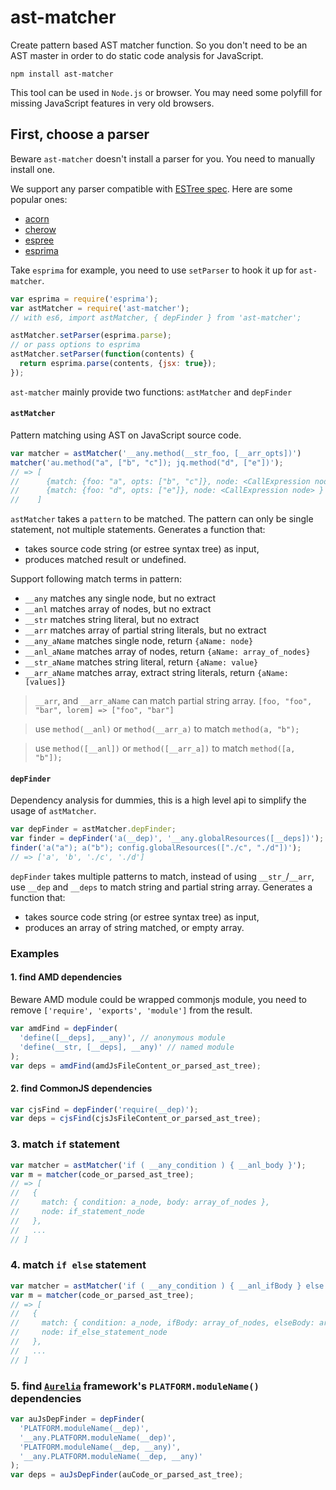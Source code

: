 # ast-matcher

Create pattern based AST matcher function. So you don't need to be an AST master in order to do static code analysis for JavaScript.


```
npm install ast-matcher
```

This tool can be used in `Node.js` or browser. You may need some polyfill for missing JavaScript features in very old browsers.

## First, choose a parser

Beware `ast-matcher` doesn't install a parser for you. You need to manually install one.

We support any parser compatible with [ESTree spec](https://github.com/estree/estree). Here are some popular ones:

- [acorn](https://github.com/acornjs/acorn)
- [cherow](https://github.com/cherow/cherow)
- [espree](https://github.com/eslint/espree)
- [esprima](https://github.com/jquery/esprima/)

Take `esprima` for example, you need to use `setParser` to hook it up for `ast-matcher`.

```js
var esprima = require('esprima');
var astMatcher = require('ast-matcher');
// with es6, import astMatcher, { depFinder } from 'ast-matcher';

astMatcher.setParser(esprima.parse);
// or pass options to esprima
astMatcher.setParser(function(contents) {
  return esprima.parse(contents, {jsx: true});
});
```

`ast-matcher` mainly provide two functions: `astMatcher` and `depFinder`

#### `astMatcher`

Pattern matching using AST on JavaScript source code.

```js
var matcher = astMatcher('__any.method(__str_foo, [__arr_opts])')
matcher('au.method("a", ["b", "c"]); jq.method("d", ["e"])');
// => [
//      {match: {foo: "a", opts: ["b", "c"]}, node: <CallExpression node> }
//      {match: {foo: "d", opts: ["e"]}, node: <CallExpression node> }
//    ]
```

`astMatcher` takes a `pattern` to be matched. The pattern can only be single statement, not multiple statements. Generates a function that:

* takes source code string (or estree syntax tree) as input,
* produces matched result or undefined.

Support following match terms in pattern:

* `__any`       matches any single node, but no extract
* `__anl`       matches array of nodes, but no extract
* `__str`       matches string literal, but no extract
* `__arr`       matches array of partial string literals, but no extract
* `__any_aName` matches single node, return `{aName: node}`
* `__anl_aName` matches array of nodes, return `{aName: array_of_nodes}`
* `__str_aName` matches string literal, return `{aName: value}`
* `__arr_aName` matches array, extract string literals, return `{aName: [values]}`

> `__arr`, and `__arr_aName` can match partial string array. `[foo, "foo", "bar", lorem] => ["foo", "bar"]`

> use `method(__anl)` or `method(__arr_a)` to match `method(a, "b");`

> use `method([__anl])` or `method([__arr_a])` to match `method([a, "b"]);`

#### `depFinder`

Dependency analysis for dummies, this is a high level api to simplify the usage of `astMatcher`.

```js
var depFinder = astMatcher.depFinder;
var finder = depFinder('a(__dep)', '__any.globalResources([__deps])');
finder('a("a"); a("b"); config.globalResources(["./c", "./d"])');
// => ['a', 'b', './c', './d']
```

`depFinder` takes multiple patterns to match, instead of using `__str_`/`__arr`, use `__dep` and `__deps` to match string and partial string array. Generates a function that:

* takes source code string (or estree syntax tree) as input,
* produces an array of string matched, or empty array.

### Examples

#### 1. find AMD dependencies

Beware AMD module could be wrapped commonjs module, you need to remove `['require', 'exports', 'module']` from the result.

```js
var amdFind = depFinder(
  'define([__deps], __any)', // anonymous module
  'define(__str, [__deps], __any)' // named module
);
var deps = amdFind(amdJsFileContent_or_parsed_ast_tree);
```

#### 2. find CommonJS dependencies

```js
var cjsFind = depFinder('require(__dep)');
var deps = cjsFind(cjsJsFileContent_or_parsed_ast_tree);
```

### 3. match `if` statement

```js
var matcher = astMatcher('if ( __any_condition ) { __anl_body }');
var m = matcher(code_or_parsed_ast_tree);
// => [
//   {
//     match: { condition: a_node, body: array_of_nodes },
//     node: if_statement_node
//   },
//   ...
// ]
```

### 4. match `if else` statement

```js
var matcher = astMatcher('if ( __any_condition ) { __anl_ifBody } else { __anl_elseBody }');
var m = matcher(code_or_parsed_ast_tree);
// => [
//   {
//     match: { condition: a_node, ifBody: array_of_nodes, elseBody: array_of_nodes },
//     node: if_else_statement_node
//   },
//   ...
// ]
```

### 5. find [`Aurelia`](http://aurelia.io) framework's `PLATFORM.moduleName()` dependencies

```js
var auJsDepFinder = depFinder(
  'PLATFORM.moduleName(__dep)',
  '__any.PLATFORM.moduleName(__dep)',
  'PLATFORM.moduleName(__dep, __any)',
  '__any.PLATFORM.moduleName(__dep, __any)'
);
var deps = auJsDepFinder(auCode_or_parsed_ast_tree);
```
